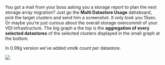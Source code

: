 You got a mail from your boss asking you a storage report to plan the next storage array migration? Just go the **Multi Datastore Usage** dahsboard, pick the target clusters and send him a screenshot. It only took you 15sec. Or maybe you’re just curious about the overall storage overcommit of your VDI infrastructure. The big graph a the top is the **aggregation of every selected datastores** of the selected clusters displayed in the small graph at the bottom.

In 0.99g version we've added vmdk count per datastore.

![](/media/multi_datastore_vmdk_count.png)
